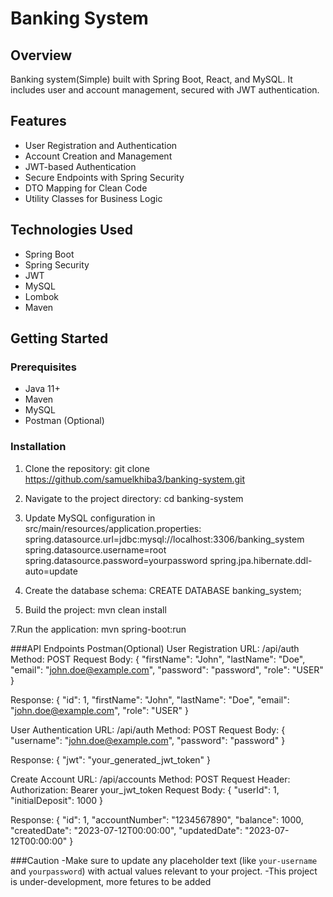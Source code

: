 # Banking System

## Overview

Banking system(Simple) built with Spring Boot, React, and MySQL. It includes user and account management, secured with JWT authentication. 

## Features

- User Registration and Authentication
- Account Creation and Management
- JWT-based Authentication
- Secure Endpoints with Spring Security
- DTO Mapping for Clean Code
- Utility Classes for Business Logic

## Technologies Used

- Spring Boot
- Spring Security
- JWT
- MySQL
- Lombok
- Maven

## Getting Started

### Prerequisites

- Java 11+
- Maven
- MySQL
- Postman (Optional)

### Installation

1. Clone the repository:
   git clone https://github.com/samuelkhiba3/banking-system.git
   
2. Navigate to the project directory:
   cd banking-system
   
3. Update MySQL configuration in src/main/resources/application.properties:
    spring.datasource.url=jdbc:mysql://localhost:3306/banking_system
    spring.datasource.username=root
    spring.datasource.password=yourpassword
    spring.jpa.hibernate.ddl-auto=update
  
5. Create the database schema:
    CREATE DATABASE banking_system;
  
6. Build the project:
    mvn clean install
   
7.Run the application:
    mvn spring-boot:run
   
###API Endpoints 
Postman(Optional)
User Registration
  URL: /api/auth
  Method: POST
  Request Body:
    {
      "firstName": "John",
      "lastName": "Doe",
      "email": "john.doe@example.com",
      "password": "password",
      "role": "USER"
   }
   
  Response:
  {
      "id": 1,
      "firstName": "John",
      "lastName": "Doe",
      "email": "john.doe@example.com",
      "role": "USER"
  }

User Authentication
  URL: /api/auth
  Method: POST
  Request Body:
    {
      "username": "john.doe@example.com",
      "password": "password"
    }

  Response:
    {
      "jwt": "your_generated_jwt_token"
    }

Create Account
  URL: /api/accounts
  Method: POST
  Request Header: Authorization: Bearer your_jwt_token
  Request Body:
    {
      "userId": 1,
      "initialDeposit": 1000
    }

  Response:
    {
      "id": 1,
      "accountNumber": "1234567890",
      "balance": 1000,
      "createdDate": "2023-07-12T00:00:00",
      "updatedDate": "2023-07-12T00:00:00"
    }

###Caution
-Make sure to update any placeholder text (like `your-username` and `yourpassword`) with actual values relevant to your project.
-This project is under-development, more fetures to be added


